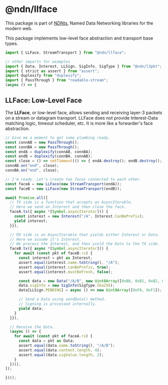 # @ndn/llface

This package is part of [NDNts](https://yoursunny.com/p/NDNts/), Named Data Networking libraries for the modern web.

This package implements low-level face abstraction and transport base types.

```ts
import { LLFace, StreamTransport } from "@ndn/llface";

// other imports for examples
import { Data, Interest, LLSign, SigInfo, SigType } from "@ndn/l3pkt";
import { strict as assert } from "assert";
import duplexify from "duplexify";
import { PassThrough } from "readable-stream";
(async () => {
```

## LLFace: Low-Level Face

The **LLFace**, or low-level face, allows sending and receiving layer-3 packets on a stream or datagram transport.
LLFace does not provide Interest-Data matching logic, timeout scheduler, etc.
It is more like a forwarder's face abstraction.

```ts
// Give me a moment to get some plumbing ready.
const connAB = new PassThrough();
const connBA = new PassThrough();
const endA = duplexify(connAB, connBA);
const endB = duplexify(connBA, connAB);
const close = () => setTimeout(() => { endA.destroy(); endB.destroy(); }, 100);
connAB.on("end", close);
connBA.on("end", close);

// I'm ready. Let's create two faces connected to each other.
const faceA = new LLFace(new StreamTransport(endA));
const faceB = new LLFace(new StreamTransport(endB));

await Promise.all([
  // TX side is a function that accepts an AsyncIterable.
  // Here we send an Interest and then close the face.
  faceA.tx({ async *[Symbol.asyncIterator]() {
    const interest = new Interest("/A", Interest.CanBePrefix);
    yield interest;
  }}),

  // RX side is an AsyncIterable that yields either Interest or Data.
  // Here we assume it's Interest.
  // We process the Interest, and then yield the Data to the TX side.
  faceB.tx({ async *[Symbol.asyncIterator]() {
    for await (const pkt of faceB.rx) {
      const interest = pkt as Interest;
      assert.equal(interest.name.toString(), "/A");
      assert.equal(interest.canBePrefix, true);
      assert.equal(interest.mustBeFresh, false);

      const data = new Data("/A/B", new Uint8Array([0xB0, 0xB1, 0xB2, 0xB3]));
      data.sigInfo = new SigInfo(SigType.Sha256);
      data[LLSign.PENDING] = async () => new Uint8Array([0xF0, 0xF1]);

      // Send a Data using sendData() method.
      // Signing is processed internally.
      yield data;
    }
  }}),

  // Receive the Data.
  (async () => {
    for await (const pkt of faceA.rx) {
      const data = pkt as Data;
      assert.equal(data.name.toString(), "/A/B");
      assert.equal(data.content.length, 4);
      assert.equal(data.sigValue.length, 2);
    }
  })(),
]);
```

```ts
})();
```
